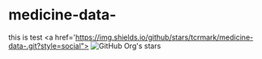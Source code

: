 # medicine-data-
this is test 
<a href='https://img.shields.io/github/stars/tcrmark/medicine-data-.git?style=social">
<img alt="GitHub Org's stars" src="https://img.shields.io/github/stars/tcrmark/medicine-data-.git?style=social">
